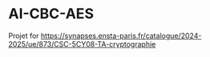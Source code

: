# AI-CBC-AES

Projet for https://synapses.ensta-paris.fr/catalogue/2024-2025/ue/873/CSC-5CY08-TA-cryptographie
